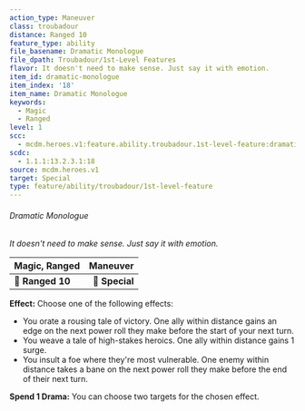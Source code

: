 ```yaml
---
action_type: Maneuver
class: troubadour
distance: Ranged 10
feature_type: ability
file_basename: Dramatic Monologue
file_dpath: Troubadour/1st-Level Features
flavor: It doesn't need to make sense. Just say it with emotion.
item_id: dramatic-monologue
item_index: '18'
item_name: Dramatic Monologue
keywords:
  - Magic
  - Ranged
level: 1
scc:
  - mcdm.heroes.v1:feature.ability.troubadour.1st-level-feature:dramatic-monologue
scdc:
  - 1.1.1:13.2.3.1:18
source: mcdm.heroes.v1
target: Special
type: feature/ability/troubadour/1st-level-feature
---
```


###### Dramatic Monologue

*It doesn't need to make sense. Just say it with emotion.*

| **Magic, Ranged** |   **Maneuver** |
| ----------------- | -------------: |
| **📏 Ranged 10**  | **🎯 Special** |

**Effect:** Choose one of the following effects:

- You orate a rousing tale of victory. One ally within distance gains an edge on the next power roll they make before the start of your next turn.
- You weave a tale of high-stakes heroics. One ally within distance gains 1 surge.
- You insult a foe where they're most vulnerable. One enemy within distance takes a bane on the next power roll they make before the end of their next turn.

**Spend 1 Drama:** You can choose two targets for the chosen effect.
